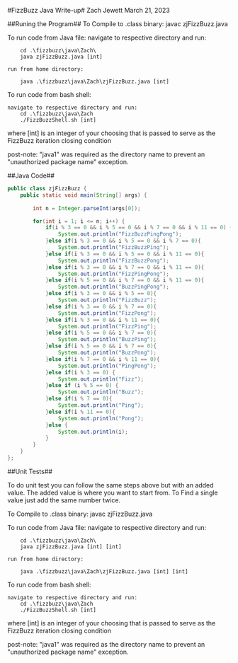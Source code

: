#FizzBuzz Java Write-up#
Zach Jewett March 21, 2023

##Runing the Program##
To Compile to .class binary:
    javac zjFizzBuzz.java

To run code from Java file:
    navigate to respective directory and run:
    
        cd .\fizzbuzz\java\Zach\
        java zjFizzBuzz.java [int]

    run from home directory:

        java .\fizzbuzz\java\Zach\zjFizzBuzz.java [int]


To run code from bash shell:

    navigate to respective directory and run:
        cd .\fizzbuzz\java\Zach
        ./FizzBuzzShell.sh [int]

where [int] is an integer of your choosing that is passed to serve
as the FizzBuzz iteration closing condition


post-note: "java1" was required as the directory name to prevent an
"unauthorized package name" exception.


##Java Code##

```java
public class zjFizzBuzz {
    public static void main(String[] args) {
        
        int n = Integer.parseInt(args[0]);

        for(int i = 1; i <= n; i++) {
            if(i % 3 == 0 && i % 5 == 0 && i % 7 == 0 && i % 11 == 0) {
                System.out.println("FizzBuzzPingPong");
            }else if(i % 3 == 0 && i % 5 == 0 && i % 7 == 0){
                System.out.println("FizzBuzzPing");
            }else if(i % 3 == 0 && i % 5 == 0 && i % 11 == 0){
                System.out.println("FizzBuzzPong");
            }else if(i % 3 == 0 && i % 7 == 0 && i % 11 == 0){
                System.out.println("FizzPingPong");
            }else if(i % 5 == 0 && i % 7 == 0 && i % 11 == 0){
                System.out.println("BuzzPingPong");
            }else if(i % 3 == 0 && i % 5 == 0){
                System.out.println("FizzBuzz");
            }else if(i % 3 == 0 && i % 7 == 0){
                System.out.println("FizzPong");
            }else if(i % 3 == 0 && i % 11 == 0){
                System.out.println("FizzPing");
            }else if(i % 5 == 0 && i % 7 == 0){
                System.out.println("BuzzPing");
            }else if(i % 5 == 0 && i % 7 == 0){
                System.out.println("BuzzPong");
            }else if(i % 7 == 0 && i % 11 == 0){
                System.out.println("PingPong");
            }else if(i % 3 == 0) {
                System.out.println("Fizz");
            }else if (i % 5 == 0) {
                System.out.println("Buzz");
            }else if(i % 7 == 0){
                System.out.println("Ping");
            }else if(i % 11 == 0){
                System.out.println("Pong");
            }else {
                System.out.println(i);
            }
        }
    }
};
```
##Unit Tests##

To do unit test you can follow the same steps above but with an added value.
The added value is where you want to start from. To Find a single value just add the same number twice.

To Compile to .class binary:
    javac zjFizzBuzz.java

To run code from Java file:
    navigate to respective directory and run:
    
        cd .\fizzbuzz\java\Zach\
        java zjFizzBuzz.java [int] [int]

    run from home directory:

        java .\fizzbuzz\java\Zach\zjFizzBuzz.java [int] [int]


To run code from bash shell:

    navigate to respective directory and run:
        cd .\fizzbuzz\java\Zach
        ./FizzBuzzShell.sh [int]

where [int] is an integer of your choosing that is passed to serve
as the FizzBuzz iteration closing condition


post-note: "java1" was required as the directory name to prevent an
"unauthorized package name" exception.
